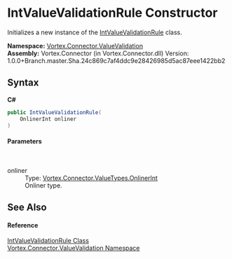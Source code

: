 # IntValueValidationRule Constructor 
 

Initializes a new instance of the <a href="T_Vortex_Connector_ValueValidation_IntValueValidationRule.md">IntValueValidationRule</a> class.

**Namespace:**&nbsp;<a href="N_Vortex_Connector_ValueValidation.md">Vortex.Connector.ValueValidation</a><br />**Assembly:**&nbsp;Vortex.Connector (in Vortex.Connector.dll) Version: 1.0.0+Branch.master.Sha.24c869c7af4ddc9e28426985d5ac87eee1422bb2

## Syntax

**C#**<br />
``` C#
public IntValueValidationRule(
	OnlinerInt onliner
)
```


#### Parameters
&nbsp;<dl><dt>onliner</dt><dd>Type: <a href="T_Vortex_Connector_ValueTypes_OnlinerInt.md">Vortex.Connector.ValueTypes.OnlinerInt</a><br />Onliner type.</dd></dl>

## See Also


#### Reference
<a href="T_Vortex_Connector_ValueValidation_IntValueValidationRule.md">IntValueValidationRule Class</a><br /><a href="N_Vortex_Connector_ValueValidation.md">Vortex.Connector.ValueValidation Namespace</a><br />